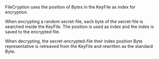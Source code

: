FileCryption uses the position of Bytes in the KeyFile as index for encryption.

When encrypting a random secret-file, each byte of the secret-file is searched inside
the KeyFile. The position is used as index and the index is saved to the encrypted file.

When decrypting, the secret-encrypted-file their index position Byte representative is retreaved from the
KeyFile and rewritten as the standard Byte.

